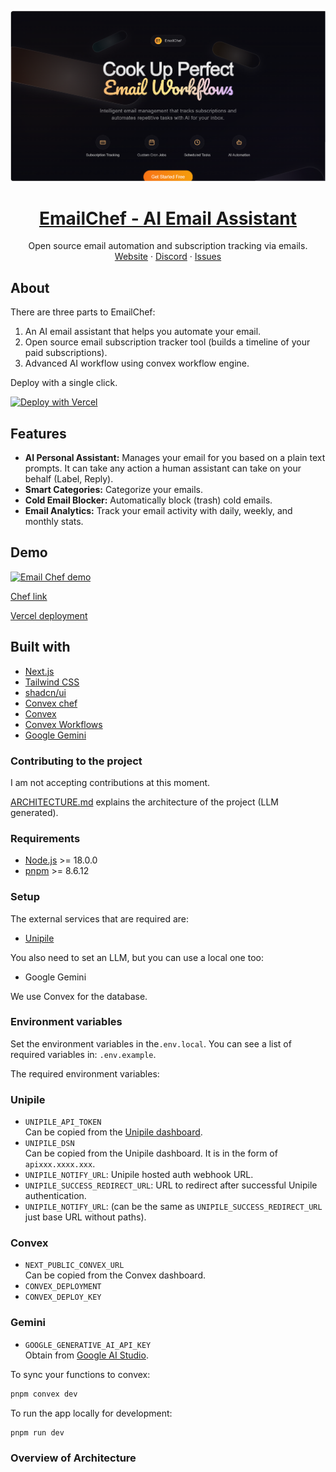 [![](public/landing.png)](https://www.getinboxzero.com)

<p align="center">
  <a href="https://email-chef.vercel.app/">
    <h1 align="center">EmailChef - AI Email Assistant</h1>
  </a>
  <p align="center">
    Open source email automation and subscription tracking via emails.
    <br />
    <a href="https://email-chef.vercel.app/">Website</a>
    ·
    <a href="#">Discord</a>
    ·
    <a href="#">Issues</a>
  </p>
</p>

## About

There are three parts to EmailChef:

1. An AI email assistant that helps you automate your email.
2. Open source email subscription tracker tool (builds a timeline of your paid subscriptions).
3. Advanced AI workflow using convex workflow engine.

Deploy with a single click.

[![Deploy with Vercel](https://vercel.com/button)](https://vercel.com/new/clone?repository-url=https%3A%2F%2Fgithub.com%2Femee-dev%2Femail-chef&env=UNIPILE_API_TOKEN,UNIPILE_DSN,UNIPILE_NOTIFY_URL,UNIPILE_SUCCESS_REDIRECT_URL,CONVEX_DEPLOYMENT,NEXT_PUBLIC_CONVEX_URL&envDescription=Unipile%20API%20Token%2CUnipile%20DSN%20endpoint%2CUnipile%20Notify%20Webhook%20URL%2CUnipile%20Success%20Redirect%20URL%2CConvex%20Deployment%20ID%2CConvex%20Public%20URL)

## Features

- **AI Personal Assistant:** Manages your email for you based on a plain text prompts. It can take any action a human assistant can take on your behalf (Label, Reply).
- **Smart Categories:** Categorize your emails.
- **Cold Email Blocker:** Automatically block (trash) cold emails.
- **Email Analytics:** Track your email activity with daily, weekly, and monthly stats.

## Demo

[![Email Chef demo](/video-thumbnail.png)](#)

[Chef link](https://chef.show/e8c7f4)

[Vercel deployment](https://email-chef.vercel.app/)

## Built with

- [Next.js](https://nextjs.org/)
- [Tailwind CSS](https://tailwindcss.com/)
- [shadcn/ui](https://ui.shadcn.com/)
- [Convex chef](https://www.prisma.io/)
- [Convex](https://convex.dev/)
- [Convex Workflows](https://www.convex.dev/components/workflow)
- [Google Gemini](https://aistudio.google.com/apikey)

### Contributing to the project

I am not accepting contributions at this moment.

[ARCHITECTURE.md](./ARCHITECTURE.md) explains the architecture of the project (LLM generated).

### Requirements

- [Node.js](https://nodejs.org/en/) >= 18.0.0
- [pnpm](https://pnpm.io/) >= 8.6.12

### Setup

The external services that are required are:

- [Unipile](https://unipile.com)

You also need to set an LLM, but you can use a local one too:

- Google Gemini

We use Convex for the database.

### Environment variables

Set the environment variables in the`.env.local`. You can see a list of required variables in: `.env.example`.

The required environment variables:

### Unipile

- `UNIPILE_API_TOKEN`  
  Can be copied from the [Unipile dashboard](https://dashboard.unipile.com/access-tokens).
- `UNIPILE_DSN`  
  Can be copied from the Unipile dashboard. It is in the form of `apixxx.xxxx.xxx`.
- `UNIPILE_NOTIFY_URL`: Unipile hosted auth webhook URL.
- `UNIPILE_SUCCESS_REDIRECT_URL`: URL to redirect after successful Unipile authentication.
- `UNIPILE_NOTIFY_URL`: (can be the same as `UNIPILE_SUCCESS_REDIRECT_URL` just base URL without paths).

### Convex

- `NEXT_PUBLIC_CONVEX_URL`  
  Can be copied from the Convex dashboard.
- `CONVEX_DEPLOYMENT`
- `CONVEX_DEPLOY_KEY`

### Gemini

- `GOOGLE_GENERATIVE_AI_API_KEY`  
  Obtain from [Google AI Studio](https://aistudio.google.com/apikey).

To sync your functions to convex:

```bash
pnpm convex dev
```

To run the app locally for development:

```bash
pnpm run dev
```

### Overview of Architecture
